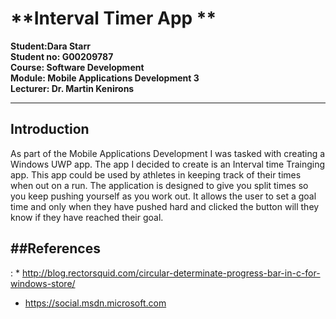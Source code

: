
**Interval Timer App **
===================

**Student:Dara Starr**<br>
**Student no: G00209787**<br>
**Course: Software Development**<br>
**Module: Mobile Applications Development 3**<br>
**Lecturer: Dr. Martin Kenirons**<br>

----------

**Introduction**
-------------

As part of the Mobile Applications Development I was tasked with creating a Windows UWP app. The app I decided to create is an Interval time Trainging app. This app could be used by athletes in keeping track of their times when out on a run. The application is designed to give you split times so you keep pushing yourself as you work out. It allows the user to set a goal time and only when they have pushed hard and clicked the button will they know if they have reached their goal.




##**References**
-------------
: * http://blog.rectorsquid.com/circular-determinate-progress-bar-in-c-for-windows-store/
 * https://social.msdn.microsoft.com
 
 
 
